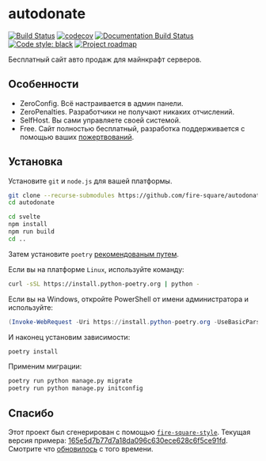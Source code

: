 # autodonate

[![Build Status](https://github.com/fire-square/autodonate/actions/workflows/test.yml/badge.svg?branch=master)](https://github.com/fire-square/autodonate/actions?query=workflow%3Atest)
[![codecov](https://codecov.io/gh/fire-square/autodonate/branch/master/graph/badge.svg)](https://codecov.io/gh/fire-square/autodonate)
[![Documentation Build Status](https://readthedocs.org/projects/autodonate/badge/?version=latest)](https://autodonate.readthedocs.io/)
[![Code style: black](https://img.shields.io/badge/code%20style-black-000000.svg)](https://github.com/psf/black)
[![Project roadmap](https://img.shields.io/badge/Road-map-2ddd27.svg)](https://github.com/orgs/fire-square/projects/1)

Бесплатный сайт авто продаж для майнкрафт серверов.

## Особенности

- ZeroConfig. Всё настраивается в админ панели.
- ZeroPenalties. Разработчики не получают никаких отчислений.
- SelfHost. Вы сами управляете своей системой.
- Free. Сайт полностью бесплатный, разработка поддерживается с помощью ваших [пожертвований](DONATE.md).

## Установка

Установите `git` и `node.js` для вашей платформы.

```bash
git clone --recurse-submodules https://github.com/fire-square/autodonate.git
cd autodonate

cd svelte
npm install
npm run build
cd ..
```

Затем установите `poetry` [рекомендованым путем](https://python-poetry.org/docs/master/#installation).

Если вы на платформе `Linux`, используйте команду:

```bash
curl -sSL https://install.python-poetry.org | python -
```

Если вы на Windows, откройте PowerShell от имени администратора и используйте:

```powershell
(Invoke-WebRequest -Uri https://install.python-poetry.org -UseBasicParsing).Content | python -
```

И наконец установим зависимости:

```bash
poetry install
```

Применим миграции:

```bash
poetry run python manage.py migrate
poetry run python manage.py initconfig
```

## Спасибо

Этот проект был сгенерирован с помощью [`fire-square-style`](https://github.com/fire-square/fire-square-style).
Текущая версия примера: [165e5d7b77d7a18da096c630ece628c6f5ce91fd](https://github.com/fire-square/fire-square-style/tree/165e5d7b77d7a18da096c630ece628c6f5ce91fd).
Смотрите что [обновилось](https://github.com/fire-square/fire-square-style/compare/165e5d7b77d7a18da096c630ece628c6f5ce91fd...master) с того времени.
